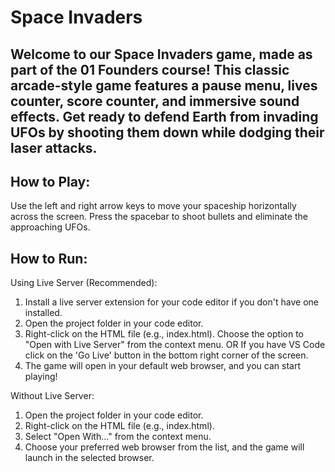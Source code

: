 # Space Invaders

## Welcome to our Space Invaders game, made as part of the 01 Founders course! This classic arcade-style game features a pause menu, lives counter, score counter, and immersive sound effects. Get ready to defend Earth from invading UFOs by shooting them down while dodging their laser attacks.

## How to Play:
Use the left and right arrow keys to move your spaceship horizontally across the screen. Press the spacebar to shoot bullets and eliminate the approaching UFOs. 

## How to Run: 
Using Live Server (Recommended):
1. Install a live server extension for your code editor if you don't have one installed.
2. Open the project folder in your code editor.
3. Right-click on the HTML file (e.g., index.html). Choose the option to "Open with Live Server" from the context menu.
   OR
   If you have VS Code click on the 'Go Live' button in the bottom right corner of the screen.
4. The game will open in your default web browser, and you can start playing!

Without Live Server:
1. Open the project folder in your code editor.
2. Right-click on the HTML file (e.g., index.html).
3. Select "Open With..." from the context menu.
4. Choose your preferred web browser from the list, and the game will launch in the selected browser.
